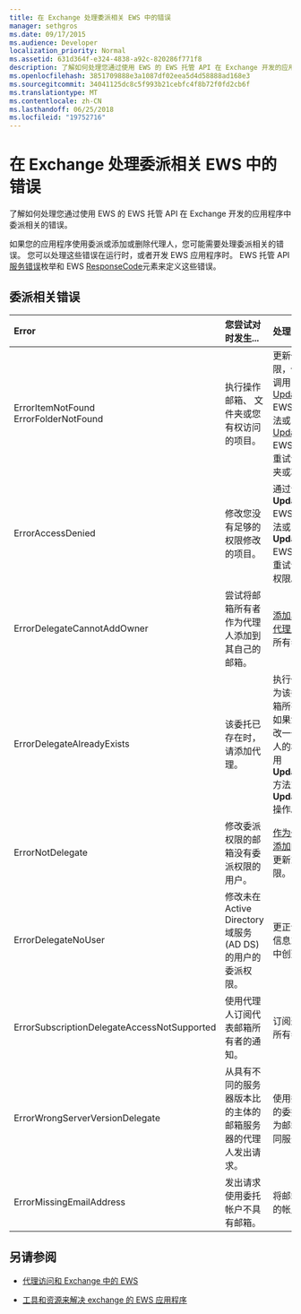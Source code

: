```yaml
---
title: 在 Exchange 处理委派相关 EWS 中的错误
manager: sethgros
ms.date: 09/17/2015
ms.audience: Developer
localization_priority: Normal
ms.assetid: 631d364f-e324-4838-a92c-820286f771f8
description: 了解如何处理您通过使用 EWS 的 EWS 托管 API 在 Exchange 开发的应用程序中委派相关的错误。
ms.openlocfilehash: 3851709888e3a1087df02eea5d4d58888ad168e3
ms.sourcegitcommit: 34041125dc8c5f993b21cebfc4f8b72f0fd2cb6f
ms.translationtype: MT
ms.contentlocale: zh-CN
ms.lasthandoff: 06/25/2018
ms.locfileid: "19752716"
---
```

# <a name="handling-delegation-related-errors-in-ews-in-exchange"></a>在 Exchange 处理委派相关 EWS 中的错误

了解如何处理您通过使用 EWS 的 EWS 托管 API 在 Exchange 开发的应用程序中委派相关的错误。
  
如果您的应用程序使用委派或添加或删除代理人，您可能需要处理委派相关的错误。 您可以处理这些错误在运行时，或者开发 EWS 应用程序时。 EWS 托管 API[服务错误](http://msdn.microsoft.com/EN-US/library/microsoft.exchange.webservices.data.serviceerror%28v=exchg.80%29.aspx)枚举和 EWS [ResponseCode](http://msdn.microsoft.com/library/4b84d670-74c9-4d6d-84e7-f0a9f76f0d93%28Office.15%29.aspx)元素来定义这些错误。 
  
## <a name="delegation-related-errors"></a>委派相关错误

|**Error**|**您尝试对时发生...**|**处理它的...**|
|:-----|:-----|:-----|
|ErrorItemNotFound  <br/> ErrorFolderNotFound  <br/> |执行操作邮箱、 文件夹或您有权访问的项目。  <br/> |更新代理人的权限，使其能够通过调用[UpdateDelegates](http://msdn.microsoft.com/EN-US/library/microsoft.exchange.webservices.data.exchangeservice.updatedelegates%28v=exchg.80%29.aspx) EWS 托管 API 方法或[UpdateDelegate](http://msdn.microsoft.com/library/03f618ac-ad1a-4772-9b81-c5bb0f12d6ab%28Office.15%29.aspx) EWS 操作，然后重试请求访问文件夹或项目。  <br/> |
|ErrorAccessDenied  <br/> |修改您没有足够的权限修改的项目。  <br/> |通过调用**UpdateDelegate** EWS 托管 API 方法或**UpdateDelegate** EWS 操作，然后重试请求更新委派权限。  <br/> |
|ErrorDelegateCannotAddOwner  <br/> |尝试将邮箱所有者作为代理人添加到其自己的邮箱。  <br/> |[添加其他用户作为代理人](how-to-add-and-remove-delegates-by-using-ews-in-exchange.md)，不是邮箱所有者。  <br/> |
|ErrorDelegateAlreadyExists  <br/> |该委托已存在时，请添加代理。  <br/> |执行任何操作，因为该委托已存在邮箱所有者。 或者，如果您正在尝试更改一个现有的代理人的权限，然后使用**UpdateDelegates**方法或**UpdateDelegate**操作。  <br/> |
|ErrorNotDelegate  <br/> |修改委派权限的邮箱没有委派权限的用户。  <br/> |[作为代理人将用户添加](how-to-add-and-remove-delegates-by-using-ews-in-exchange.md)邮箱之前尝试更新或删除其权限。  <br/> |
|ErrorDelegateNoUser  <br/> |修改未在 Active Directory 域服务 (AD DS) 的用户的委派权限。  <br/> |更正请求中的委托信息或在 AD DS 中创建用户。  <br/> |
|ErrorSubscriptionDelegateAccessNotSupported  <br/> |使用代理人订阅代表邮箱所有者的通知。  <br/> |订阅通知作为邮箱所有者。  <br/> |
|ErrorWrongServerVersionDelegate  <br/> |从具有不同的服务器版本比的主体的邮箱服务器的代理人发出请求。  <br/> |使用委托，或添加的委托其邮箱已作为邮箱所有者的相同服务器版本。  <br/> |
|ErrorMissingEmailAddress  <br/> |发出请求使用委托帐户不具有邮箱。  <br/> |将邮箱添加到代理的帐户。  <br/> |
   
## <a name="see-also"></a>另请参阅


- [代理访问和 Exchange 中的 EWS](delegate-access-and-ews-in-exchange.md)
    
- [工具和资源来解决 exchange 的 EWS 应用程序](tools-and-resources-for-troubleshooting-ews-applications-for-exchange.md)
    

